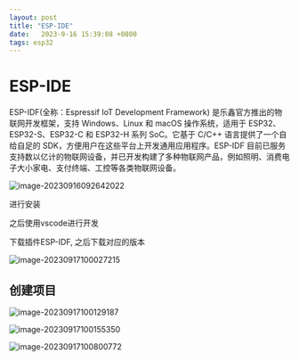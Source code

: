 ```yaml
---
layout: post
title: "ESP-IDE" 
date:   2023-9-16 15:39:08 +0800
tags: esp32
---
```


# ESP-IDE

ESP-IDF(全称：Espressif IoT Development Framework) 是乐鑫官方推出的物联网开发框架，支持 Windows、Linux 和 macOS 操作系统，适用于 ESP32、ESP32-S、ESP32-C 和 ESP32-H 系列 SoC。它基于 C/C++ 语言提供了一个自给自足的 SDK，方便用户在这些平台上开发通用应用程序。ESP-IDF 目前已服务支持数以亿计的物联网设备，并已开发构建了多种物联网产品，例如照明、消费电子大小家电、支付终端、工控等各类物联网设备。

![image-20230916092642022](https://picture-01-1316374204.cos.ap-beijing.myqcloud.com/image/202408242300888.png)

进行安装

之后使用vscode进行开发

下载插件ESP-IDF, 之后下载对应的版本

![image-20230917100027215](https://picture-01-1316374204.cos.ap-beijing.myqcloud.com/image/202408242300889.png)

## 创建项目

![image-20230917100129187](https://picture-01-1316374204.cos.ap-beijing.myqcloud.com/image/202408242300890.png)

![image-20230917100155350](https://picture-01-1316374204.cos.ap-beijing.myqcloud.com/image/202408242300891.png)



![image-20230917100800772](https://picture-01-1316374204.cos.ap-beijing.myqcloud.com/image/202408242300892.png)
